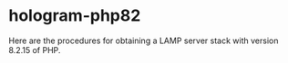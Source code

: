 # hologram-php82

Here are the procedures for obtaining a LAMP server stack with version 8.2.15 of PHP.
